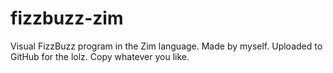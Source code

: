 # fizzbuzz-zim
Visual FizzBuzz program in the Zim language. Made by myself. Uploaded to GitHub for the lolz. Copy whatever you like.
